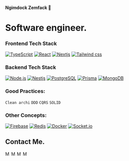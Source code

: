 #### Ngimdock Zemfack 🐻
# Software engineer.

### Frontend Tech Stack

<p>
  <a href="https://github.com/search?q=user%3ADenverCoder1+language%3AtypeScript"><img alt="TypeScript" src="https://img.shields.io/badge/TypeScript-072F61.svg?logo=typescript&logoColor=white"></a>
  <a href="#"><img alt="React" src="https://img.shields.io/badge/React-02569B.svg?logo=react&logoColor=white"></a>
  <a href="#"><img alt="Nextjs" src="https://custom-icon-badges.herokuapp.com/badge/Nextjs-000000.svg?logo=nextjs-13&logoColor=white"></a>
  <a href="#"><img alt="Tailwind css" src="https://custom-icon-badges.herokuapp.com/badge/TailwindCss-3183A2.svg?logo=tailwindcss&logoColor=white"></a>
</p>

### Backend Tech Stack
<p>
   <a href="#"><img alt="Node.js" src="https://img.shields.io/badge/Node.js-43853D.svg?logo=node.js&logoColor=white"></a>
   <a href="#"><img alt="Nestjs" src="https://custom-icon-badges.herokuapp.com/badge/Nestjs-EA2845.svg?logo=nestjs&logoColor=white"></a>
   <a href="#"><img alt="PostgreSQL" src ="https://img.shields.io/badge/PostgreSQL-316192.svg?logo=postgresql&logoColor=white"></a>
   <a href="#"><img alt="Prisma" src ="https://img.shields.io/badge/Prisma-07405e.svg?logo=prisma&logoColor=white"></a>
   <a href="#"><img alt="MongoDB" src ="https://img.shields.io/badge/MongoDB-4ea94b.svg?logo=mongodb&logoColor=white"></a>
</p>

### Good Practices:
`Clean archi` `DDD` `CQRS` `SOLID`

### Other Concepts:
<p>
   <a href="#"><img alt="Firebase" src="https://custom-icon-badges.herokuapp.com/badge/Firebase-FECD2E.svg?logo=firebase&logoColor=white"></a>
   <a href="#"><img alt="Redis" src="https://custom-icon-badges.herokuapp.com/badge/Redis-A61F11.svg?logo=redis&logoColor=white"></a>
   <a href="#"><img alt="Docker" src="https://custom-icon-badges.herokuapp.com/badge/Docker-028BB9.svg?logo=docker&logoColor=white"></a>
   <a href="#"><img alt="Socket.io" src="https://custom-icon-badges.herokuapp.com/badge/Socket.io-000000.svg?logo=socketio&logoColor=white"></a>
</p>




 ## Contact Me.
 <section>
   <a href="#" target="_blank">
    <img align="left" alt="Md. Shakil Hossain | Website" width="16px" src="https://github.com/shakiliitju/shakiliitju/blob/main/world-wide-web.svg" />
   </a>
   
   <a href="https://www.linkedin.com/in/ngimdock-zemfack/" target="_blank">
    <img align="left" alt="Md. Shakil Hossain | Linkedin" width="15px" src="https://github.com/piyushP7pravin/piyushP7pravin/blob/master/Linkedin.svg" />
   </a>
   
   <a href="https://twitter.com/NZemfack" target="_blank">
     <img align="left" alt="Md. Shakil Hossain | Twitter" width="16px" src="https://github.com/piyushP7pravin/piyushP7pravin/blob/master/Twitter.svg" />
   </a>
   
   <a href="https://www.youtube.com/channel/UC3zvEZ1mz0fNPhB53C50gDQ" target="_blank">
    <img align="left" alt="Md. Shakil Hossain | Youtube" width="17px" src="https://github.com/shakiliitju/shakiliitju/blob/main/youtube.svg" />
   </a>
 
 <br>
 </section>
